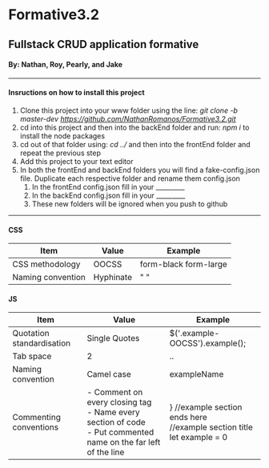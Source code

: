 # Formative3.2
## Fullstack CRUD application formative
#### By:  Nathan, Roy, Pearly, and Jake

---

####  Insructions on how to install this project

  1. Clone this project into your www folder using the line: _git clone -b master-dev https://github.com/NathanRomanos/Formative3.2.git_
  2. cd into this project and then into the backEnd folder and run: _npm i_ to install the node packages
  3. cd out of that folder using: _cd ../_ and then into the frontEnd folder and repeat the previous step
  4. Add this project to your text editor
  5. In both the frontEnd and backEnd folders you will find a fake-config.json file. Duplicate each respective folder and rename them config.json
     1. In the frontEnd config.json fill in your _________
     2. In the backEnd config.json fill in your _________
     3. These new folders will be ignored when you push to github


---

#### CSS

Item                        | Value                  | Example
----------------------------|------------------------|--------
CSS methodology             | OOCSS                  | form-black form-large
Naming convention           | Hyphinate              | " "



#### JS

Item| Value | Example
----|-------|--------
Quotation standardisation  | Single Quotes  |  $('.example-OOCSS').example();
Tab space  | 2  |..
Naming convention  | Camel case  | exampleName
Commenting conventions  | - Comment on every closing tag <br> - Name every section of code <br> - Put commented name on the far left of the line | } //example section ends here <br> //example section title <br> let example = 0 
